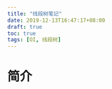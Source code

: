 ```yaml
---
title: "线段树笔记"
date: 2019-12-13T16:47:17+08:00
draft: true
toc: true
tags: [OI, 线段树]
---
```


# 简介


